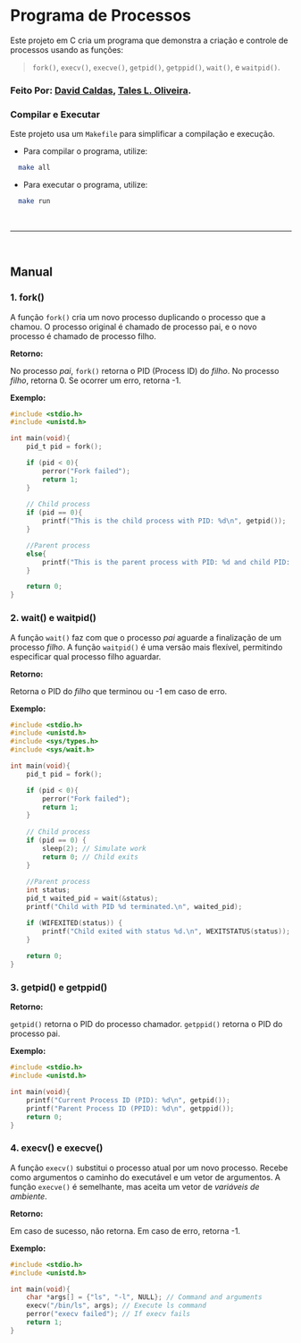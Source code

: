 # Programa de Processos

Este projeto em C cria um programa que demonstra a criação e controle de processos usando as funções:

> `fork()`, `execv()`, `execve()`, `getpid()`, `getppid()`, `wait()`, e `waitpid()`.

### Feito Por: [David Caldas](https://github.com/caldasdv), [Tales L. Oliveira](https://github.com/TalesLimaOliveira).


### Compilar e Executar

Este projeto usa um `Makefile` para simplificar a compilação e execução. 

- Para compilar o programa, utilize:
```bash
  make all
```

- Para executar o programa, utilize:
```bash
  make run
```

<br>

---

<br>

## Manual

### 1. fork()

A função `fork()` cria um novo processo duplicando o processo que a chamou. O processo original é chamado de processo pai, e o novo processo é chamado de processo filho.

**Retorno:**

No processo *pai*, `fork()` retorna o PID (Process ID) do *filho*.
No processo *filho*, retorna 0.
Se ocorrer um erro, retorna -1.

**Exemplo:**
```c
#include <stdio.h>
#include <unistd.h>

int main(void){
    pid_t pid = fork();

    if (pid < 0){
        perror("Fork failed");
        return 1;
    }
    
    // Child process
    if (pid == 0){
        printf("This is the child process with PID: %d\n", getpid());
    }

    //Parent process
    else{
        printf("This is the parent process with PID: %d and child PID: %d\n", getpid(), pid);
    }

    return 0;
}
```


### 2. wait() e waitpid()

A função `wait()` faz com que o processo *pai* aguarde a finalização de um processo *filho*.
A função `waitpid()` é uma versão mais flexível, permitindo especificar qual processo filho aguardar.

**Retorno:**

Retorna o PID do *filho* que terminou ou -1 em caso de erro.

**Exemplo:**

```c
#include <stdio.h>
#include <unistd.h>
#include <sys/types.h>
#include <sys/wait.h>

int main(void){
    pid_t pid = fork();

    if (pid < 0){
        perror("Fork failed");
        return 1;
    }
    
    // Child process
    if (pid == 0) {
        sleep(2); // Simulate work
        return 0; // Child exits
    }
    
    //Parent process
    int status;
    pid_t waited_pid = wait(&status);
    printf("Child with PID %d terminated.\n", waited_pid);

    if (WIFEXITED(status)) {
        printf("Child exited with status %d.\n", WEXITSTATUS(status));
    }
    
    return 0;
}
```

### 3. getpid() e getppid()

**Retorno:**

`getpid()` retorna o PID do processo chamador.
`getppid()` retorna o PID do processo pai.

**Exemplo:**

```c
#include <stdio.h>
#include <unistd.h>

int main(void){
    printf("Current Process ID (PID): %d\n", getpid());
    printf("Parent Process ID (PPID): %d\n", getppid());
    return 0;
}
```

### 4. execv() e execve()

A função `execv()` substitui o processo atual por um novo processo. Recebe como argumentos o caminho do executável e um vetor de argumentos.
A função `execve()` é semelhante, mas aceita um vetor de *variáveis de ambiente*.

**Retorno:**

Em caso de sucesso, não retorna. Em caso de erro, retorna -1.

**Exemplo:**
```c
#include <stdio.h>
#include <unistd.h>

int main(void){
    char *args[] = {"ls", "-l", NULL}; // Command and arguments
    execv("/bin/ls", args); // Execute ls command
    perror("execv failed"); // If execv fails
    return 1;
}
```
